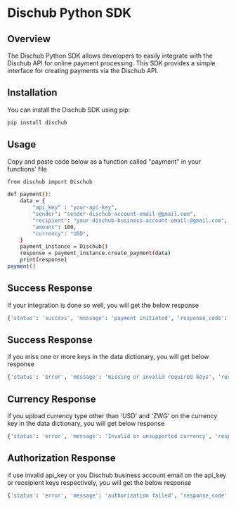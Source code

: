 # Dischub Python SDK

## Overview

The Dischub Python SDK allows developers to easily integrate with the Dischub API for online payment processing. This SDK provides a simple interface for creating payments via the Dischub API.

## Installation

You can install the Dischub SDK using pip:

```bash
pip install dischub
```

## Usage

Copy and paste code below as a function called "payment" in your functions' file

```bash
from dischub import Dischub

def payment():
    data = {
        "api_key" : "your-api-key",
        "sender": "sender-dischub-account-email-@gmail.com",
        "recipient": "your-dischub-business-account-email-@gmail.com",
        "amount": 100,
        "currency": "USD",
    }
    payment_instance = Dischub()
    response = payment_instance.create_payment(data)
    print(response)
payment()
```

## Success Response

If your integration is done so well, you will get the below response

```bash
{'status': 'success', 'message': 'payment initiated', 'response_code': 200}
```

## Success Response

if you miss one or more keys in the data dictionary, you will get below response

```bash
{'status': 'error', 'message': 'missing or invalid required keys', 'response_code': 400}
```

## Currency Response

if you upload currency type other than 'USD' and 'ZWG' on the currency key in the data dictionary, you will get below response

```bash
{'status': 'error', 'message': 'Invalid or unsupported currency', 'response_code': 400}
```

## Authorization Response

if use invalid api_key or you Dischub business account email on the api_key or receipient keys respectively, you will get the below response

```bash
{'status': 'error', 'message': 'authorization failed', 'response_code': 401}
```
